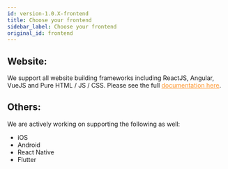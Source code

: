 ```yaml
---
id: version-1.0.X-frontend
title: Choose your frontend
sidebar_label: Choose your frontend
original_id: frontend
---
```


## Website: 
We support all website building frameworks including ReactJS, Angular, VueJS and Pure HTML / JS / CSS. Please see the full <a href="https://supertokens.github.io/supertokens-website/docs/introduction/why" target="_blank" style="color: #ff9933">documentation here</a>.

## Others:
We are actively working on supporting the following as well:
- iOS
- Android
- React Native
- Flutter